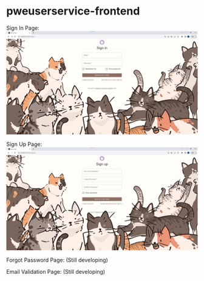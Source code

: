 # pweuserservice-frontend

Sign In Page:
![SignIn Page](SignIn.png)

Sign Up Page:
![SignUp Page](SignUp.png)

Forgot Password Page:
(Still developing)

Email Validation Page:
(Still developing)
